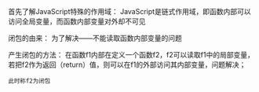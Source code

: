 首先了解JavaScript特殊的作用域：
    JavaScript是链式作用域，即函数内部可以访问全局变量，而函数内部变量对外却不可见
    
闭包的由来：
    为了解决——不能读取函数内部变量的问题
    
产生闭包的方法：
    在函数f1内部在定义一个函数f2，f2可以读取f1中的局部变量，若把f2作为返回（return）值，则可以在f1的外部访问其内部变量，问题解决；
    
    此时称f2为闭包
